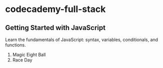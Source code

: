 # codecademy-full-stack

## Getting Started with JavaScript

Learn the fundamentals of JavaScript: syntax, variables, conditionals, and functions.

01. Magic Eight Ball
02. Race Day
